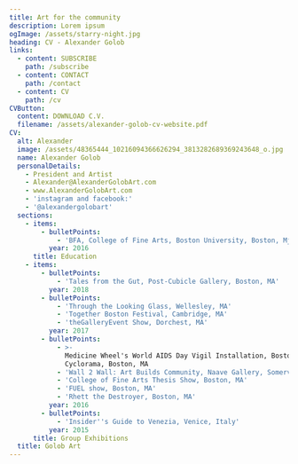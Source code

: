 ```yaml
---
title: Art for the community
description: Lorem ipsum
ogImage: /assets/starry-night.jpg
heading: CV - Alexander Golob
links:
  - content: SUBSCRIBE
    path: /subscribe
  - content: CONTACT
    path: /contact
  - content: CV
    path: /cv
CVButton:
  content: DOWNLOAD C.V.
  filename: /assets/alexander-golob-cv-website.pdf
CV:
  alt: Alexander
  image: /assets/48365444_10216094366626294_3813282689369243648_o.jpg
  name: Alexander Golob
  personalDetails:
    - President and Artist
    - Alexander@AlexanderGolobArt.com
    - www.AlexanderGolobArt.com
    - 'instagram and facebook:'
    - '@alexandergolobart'
  sections:
    - items:
        - bulletPoints:
            - 'BFA, College of Fine Arts, Boston University, Boston, MjA'
          year: 2016
      title: Education
    - items:
        - bulletPoints:
            - 'Tales from the Gut, Post-Cubicle Gallery, Boston, MA'
          year: 2018
        - bulletPoints:
            - 'Through the Looking Glass, Wellesley, MA'
            - 'Together Boston Festival, Cambridge, MA'
            - 'theGalleryEvent Show, Dorchest, MA'
          year: 2017
        - bulletPoints:
            - >-
              Medicine Wheel's World AIDS Day Vigil Installation, Boston
              Cyclorama, Boston, MA
            - 'Wall 2 Wall: Art Builds Community, Naave Gallery, Somerville, MA'
            - 'College of Fine Arts Thesis Show, Boston, MA'
            - 'FUEL show, Boston, MA'
            - 'Rhett the Destroyer, Boston, MA'
          year: 2016
        - bulletPoints:
            - 'Insider''s Guide to Venezia, Venice, Italy'
          year: 2015
      title: Group Exhibitions
  title: Golob Art
---
```


